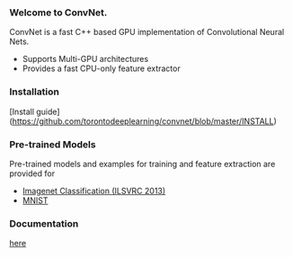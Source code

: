 ### Welcome to ConvNet.
ConvNet is a fast C++ based GPU implementation of Convolutional Neural Nets.
- Supports Multi-GPU architectures
- Provides a fast CPU-only feature extractor

### Installation
[Install guide] (https://github.com/torontodeeplearning/convnet/blob/master/INSTALL)

### Pre-trained Models
Pre-trained models and examples for training and feature extraction are provided for
- [Imagenet Classification (ILSVRC 2013)](https://github.com/torontodeeplearning/convnet/tree/master/examples/imagenet)
- [MNIST](https://github.com/torontodeeplearning/convnet/tree/master/examples/mnist)

### Documentation
[here](http://torontodeeplearning.github.io/convnet/docs)
